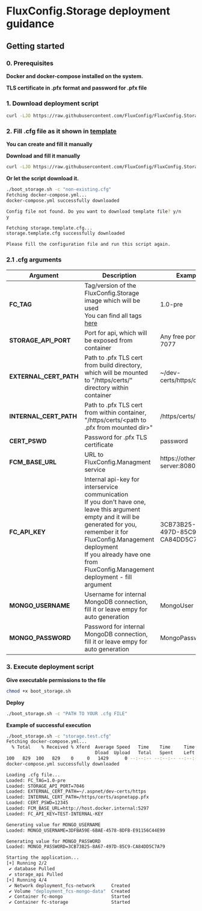 # FluxConfig.Storage deployment guidance

## Getting started

### 0. Prerequisites

**Docker and docker-compose installed on the system.**

**TLS certificate in .pfx format and password for .pfx file**

### 1. Download deployment script

```bash
curl -LJO https://raw.githubusercontent.com/FluxConfig/FluxConfig.Storage/refs/heads/master/deployment/boot_storage.sh
```

### 2. Fill .cfg file as it shown in [template](https://github.com/FluxConfig/FluxConfig.Storage/blob/master/deployment/storage.template.cfg)

**You can create and fill it manually**

**Download and fill it manually**

```bash
curl -LJO https://raw.githubusercontent.com/FluxConfig/FluxConfig.Storage/refs/heads/master/deployment/storage.template.cfg
```

**Or let the script download it.**

```bash
./boot_storage.sh -c "non-existing.cfg"
Fetching docker-compose.yml...
docker-compose.yml successfully downloaded

Config file not found. Do you want to download template file? y/n
y

Fetching storage.template.cfg...
storage.template.cfg successfully downloaded

Please fill the configuration file and run this script again.
```

### 2.1 .cfg arguments

| **Argument** | **Description**                                                                                                                                                                                                                                                             | **Example**                          |
|--------------|-----------------------------------------------------------------------------------------------------------------------------------------------------------------------------------------------------------------------------------------------------------------------------|--------------------------------------|
| **FC_TAG**         | Tag/version of the FluxConfig.Storage image which will be used <br> You can find all tags [here](https://hub.docker.com/r/fluxconfig/fluxconfig.storage/tags)                                                                                                               | 1.0-pre                              |
| **STORAGE_API_PORT**      | Port for api, which will be exposed from container                                                                                                                                                                                                                          | Any free port, e.g 7077              |
| **EXTERNAL_CERT_PATH**      | Path to .pfx TLS cert from build directory, <br> which will be mounted to "/https/certs/" directory within container                                                                                                                                                        | ~/dev-certs/https/cert.pfx           |
| **INTERNAL_CERT_PATH**      | Path to .pfx TLS cert from within container, <br> "/https/certs/<path to .pfx from mounted dir>"                                                                                                                                                                            | /https/certs/cert.pfx                |
| **CERT_PSWD**         | Password for .pfx TLS certificate                                                                                                                                                                                                                                           | password                             |
| **FCM_BASE_URL**      | URL to FluxConfig.Managment service                                                                                                                                                                                                                                         | https://other-server:8080            |
| **FC_API_KEY**         | Internal api-key for interservice communication <br> If you don't have one, leave this argument empty and it will be generated for you, remember it for FluxConfig.Management deployment <br> If you already have one from FluxConfig.Management deployment - fill argument | 3CB73B25-8A67-497D-85C9-CA84DD5C7A79 |
| **MONGO_USERNAME**         | Username for internal MongoDB connection, fill it or leave empy for auto generation                                                                                                                                                                                         | MongoUser                            |
| **MONGO_PASSWORD**         | Password for internal MongoDB connection, fill it or leave empy for auto generation                                                                                                                                                                                         | MongoPassword                        |

### 3. Execute deployment script

**Give executable permissions to the file**

```bash
chmod +x boot_storage.sh
```

**Deploy**

```bash
./boot_storage.sh -c "PATH TO YOUR .cfg FILE"
```

**Example of successful execution**

```bash
./boot_storage.sh -c "storage.test.cfg"
Fetching docker-compose.yml...
  % Total    % Received % Xferd  Average Speed   Time    Time     Time  Current
                                 Dload  Upload   Total   Spent    Left  Speed
100   829  100   829    0     0   1429      0 --:--:-- --:--:-- --:--:--  1426
docker-compose.yml successfully downloaded

Loading .cfg file...
Loaded: FC_TAG=1.0-pre
Loaded: STORAGE_API_PORT=7046
Loaded: EXTERNAL_CERT_PATH=~/.aspnet/dev-certs/https
Loaded: INTERNAL_CERT_PATH=/https/certs/aspnetapp.pfx
Loaded: CERT_PSWD=12345
Loaded: FCM_BASE_URL=http://host.docker.internal:5297
Loaded: FC_API_KEY=TEST-INTERNAL-KEY

Generating value for MONGO_USERNAME
Loaded: MONGO_USERNAME=3DFBA59E-6BAE-4578-8DFB-E91156C44E99

Generating value for MONGO_PASSWORD
Loaded: MONGO_PASSWORD=3CB73B25-8A67-497D-85C9-CA84DD5C7A79

Starting the application...
[+] Running 2/2
 ✔ database Pulled                                                                                                                                   2.1s 
 ✔ storage_api Pulled                                                                                                                                2.1s 
[+] Running 4/4
 ✔ Network deployment_fcs-network      Created                                                                                                       0.0s 
 ✔ Volume "deployment_fcs-mongo-data"  Created                                                                                                       0.0s 
 ✔ Container fc-mongo                  Started                                                                                                       0.2s 
 ✔ Container fc-storage                Started                                                                                                       0.3s 
```

